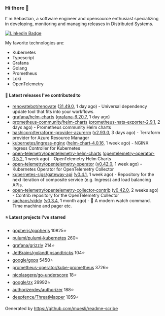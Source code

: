 ### Hi there 👋

I’ m Sebastian, a software engineer and opensource enthusiast specializing in developing, monitoring and managing releases in Distributed Systems.

[![Linkedin Badge](https://img.shields.io/badge/-LinkedIn-blue?style=flat&logo=Linkedin&logoColor=white&link=https://www.linkedin.com/in/sebastian-poxhofer/)](https://www.linkedin.com/in/sebastian-poxhofer/)

My favorite technologies are:
 - Kubernetes
 - Typescript
 - Grafana
 - Golang
 - Prometheus
 - Loki
 - OpenTelemetry




#### 🚀 Latest releases I've contributed to

- [renovatebot/renovate](https://github.com/renovatebot/renovate) ([31.49.0](https://github.com/renovatebot/renovate/releases/tag/31.49.0), 1 day ago) - Universal dependency update tool that fits into your workflows.
- [grafana/helm-charts](https://github.com/grafana/helm-charts) ([grafana-6.20.7](https://github.com/grafana/helm-charts/releases/tag/grafana-6.20.7), 1 day ago)
- [prometheus-community/helm-charts](https://github.com/prometheus-community/helm-charts) ([prometheus-nats-exporter-2.9.1](https://github.com/prometheus-community/helm-charts/releases/tag/prometheus-nats-exporter-2.9.1), 2 days ago) - Prometheus community Helm charts
- [hashicorp/terraform-provider-azurerm](https://github.com/hashicorp/terraform-provider-azurerm) ([v2.93.0](https://github.com/hashicorp/terraform-provider-azurerm/releases/tag/v2.93.0), 3 days ago) - Terraform provider for Azure Resource Manager
- [kubernetes/ingress-nginx](https://github.com/kubernetes/ingress-nginx) ([helm-chart-4.0.16](https://github.com/kubernetes/ingress-nginx/releases/tag/helm-chart-4.0.16), 1 week ago) - NGINX Ingress Controller for Kubernetes
- [open-telemetry/opentelemetry-helm-charts](https://github.com/open-telemetry/opentelemetry-helm-charts) ([opentelemetry-operator-0.5.2](https://github.com/open-telemetry/opentelemetry-helm-charts/releases/tag/opentelemetry-operator-0.5.2), 1 week ago) - OpenTelemetry Helm Charts
- [open-telemetry/opentelemetry-operator](https://github.com/open-telemetry/opentelemetry-operator) ([v0.42.0](https://github.com/open-telemetry/opentelemetry-operator/releases/tag/v0.42.0), 1 week ago) - Kubernetes Operator for OpenTelemetry Collector
- [kubernetes-sigs/gateway-api](https://github.com/kubernetes-sigs/gateway-api) ([v0.4.1](https://github.com/kubernetes-sigs/gateway-api/releases/tag/v0.4.1), 1 week ago) - Repository for the next iteration of composite service (e.g. Ingress) and load balancing APIs.
- [open-telemetry/opentelemetry-collector-contrib](https://github.com/open-telemetry/opentelemetry-collector-contrib) ([v0.42.0](https://github.com/open-telemetry/opentelemetry-collector-contrib/releases/tag/v0.42.0), 2 weeks ago) - Contrib repository for the OpenTelemetry Collector
- [sachaos/viddy](https://github.com/sachaos/viddy) ([v0.3.4](https://github.com/sachaos/viddy/releases/tag/v0.3.4), 1 month ago) - 👀 A modern watch command. Time machine and pager etc.

#### ⭐ Latest projects I've starred

- [gopherjs/gopherjs](https://github.com/gopherjs/gopherjs}) 10825⭐
- [pulumi/pulumi-kubernetes](https://github.com/pulumi/pulumi-kubernetes}) 260⭐
- [grafana/grizzly](https://github.com/grafana/grizzly}) 214⭐
- [JetBrains/golandtipsandtricks](https://github.com/JetBrains/golandtipsandtricks}) 104⭐
- [google/gops](https://github.com/google/gops}) 5450⭐
- [prometheus-operator/kube-prometheus](https://github.com/prometheus-operator/kube-prometheus}) 3726⭐
- [nicolasgere/go-underscore](https://github.com/nicolasgere/go-underscore}) 18⭐
- [google/zx](https://github.com/google/zx}) 26992⭐
- [authorizerdev/authorizer](https://github.com/authorizerdev/authorizer}) 188⭐
- [deepfence/ThreatMapper](https://github.com/deepfence/ThreatMapper}) 1059⭐



Generated by https://github.com/muesli/readme-scribe
